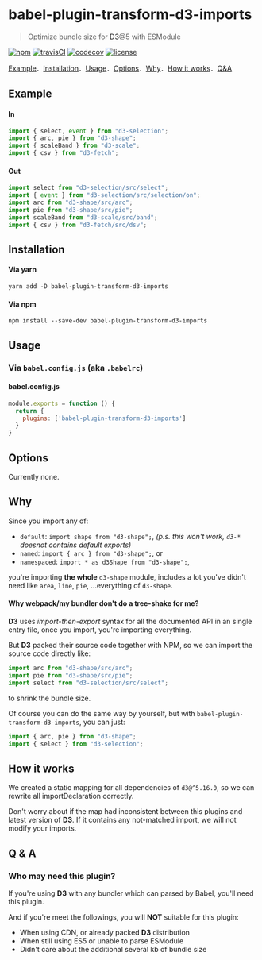 babel-plugin-transform-d3-imports
=================================
> Optimize bundle size for [D3][d3js_github]@5 with ESModule

[d3js_github]: https://github.com/d3/d3

[![npm](https://img.shields.io/npm/v/babel-plugin-transform-d3-imports.svg)](https://www.npmjs.com/package/babel-plugin-transform-d3-imports)
[![travisCI](https://img.shields.io/travis/shirohana/babel-plugin-transform-d3-imports.svg)](https://travis-ci.org/github/shirohana/babel-plugin-transform-d3-imports)
[![codecov](https://codecov.io/gh/shirohana/babel-plugin-transform-d3-imports/branch/develop/graph/badge.svg)](https://codecov.io/gh/shirohana/babel-plugin-transform-d3-imports)
[![license](https://img.shields.io/npm/l/babel-plugin-transform-d3-imports.svg)](https://www.npmjs.com/package/babel-plugin-transform-d3-imports)

[Example][]．[Installation][]．[Usage][]．[Options][]．[Why][]．[How it works][]．[Q&A][]

[Example]: #user-content-example
[Installation]: #user-content-example
[Usage]: #user-content-usage
[Options]: #user-content-options
[Why]: #user-content-why
[How it works]: #user-content-how-it-works
[Q&A]: #user-content-q--a

Example
-------

#### In
```javascript
import { select, event } from "d3-selection";
import { arc, pie } from "d3-shape";
import { scaleBand } from "d3-scale";
import { csv } from "d3-fetch";
```

#### Out
```javascript
import select from "d3-selection/src/select";
import { event } from "d3-selection/src/selection/on";
import arc from "d3-shape/src/arc";
import pie from "d3-shape/src/pie";
import scaleBand from "d3-scale/src/band";
import { csv } from "d3-fetch/src/dsv";
```

Installation
------------

#### Via yarn
```shell
yarn add -D babel-plugin-transform-d3-imports
```

#### Via npm
```shell
npm install --save-dev babel-plugin-transform-d3-imports
```

Usage
-----

### Via `babel.config.js` (aka `.babelrc`)

#### babel.config.js
```javascript
module.exports = function () {
  return {
    plugins: ['babel-plugin-transform-d3-imports']
  }
}
```

Options
-------

Currently none.

Why
---

Since you import any of:

- `default`: `import shape from "d3-shape";`,
    _(p.s. this won't work, `d3-*` doesnot contains default exports)_
- `named`: `import { arc } from "d3-shape";`, or
- `namespaced`: `import * as d3Shape from "d3-shape";`,

you're importing **the whole** `d3-shape` module, includes a lot you've didn't need
like `area`, `line`, `pie`, ...everything of `d3-shape`.

#### Why webpack/my bundler don't do a tree-shake for me?
**D3** uses _import-then-export_ syntax for all the documented API in an single
  entry file, once you import, you're importing everything.

But **D3** packed their source code together with NPM, so we can import
  the source code directly like:

```javascript
import arc from "d3-shape/src/arc";
import pie from "d3-shape/src/pie";
import select from "d3-selection/src/select";
```

to shrink the bundle size.

Of course you can do the same way by yourself, but
  with `babel-plugin-transform-d3-imports`, you can just:

```javascript
import { arc, pie } from "d3-shape";
import { select } from "d3-selection";
```

How it works
------------

We created a static mapping for all dependencies of `d3@^5.16.0`, so we can
rewrite all importDeclaration correctly.

Don't worry about if the map had inconsistent between this plugins and latest
version of **D3**. If it contains any not-matched import, we will not modify
your imports.

Q & A
-----

### Who may need this plugin?
If you're using **D3** with any bundler which can parsed by Babel,
  you'll need this plugin.

And if you're meet the followings, you will **NOT** suitable for this plugin:

- When using CDN, or already packed **D3** distribution
- When still using ES5 or unable to parse ESModule
- Didn't care about the additional several kb of bundle size
